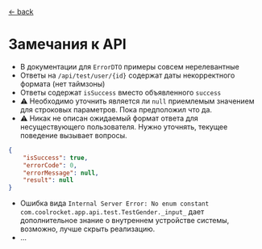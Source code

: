 
[← back️](../readme.md)

# Замечания к API

- В документации для `ErrorDTO` примеры совсем нерелевантные
- Ответы на `/api/test/user/{id}` содержат даты некорректного формата (нет таймзоны)
- Ответы содержат `isSuccess` вместо объявленного `success`
- ⚠️ Необходимо уточнить является ли `null` приемлемым значением для строковых параметров. Пока предположил что да.
- ⚠️ Никак не описан ожидаемый формат ответа для несуществующего пользователя. Нужно уточнять, текущее поведение вызывает вопросы.
```json
{
    "isSuccess": true,
    "errorCode": 0,
    "errorMessage": null,
    "result": null
}
```
- Ошибка вида `Internal Server Error: No enum constant com.coolrocket.app.api.test.TestGender._input_` дает дополнительное знание о внутреннем устройстве системы, возможно, лучше скрыть реализацию. 
- ...
